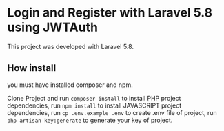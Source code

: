 # Login and Register with Laravel 5.8 using JWTAuth

This project was developed with Laravel 5.8.

## How install

you must have installed composer and npm.

Clone Project and run `composer install` to install PHP project dependencies, run `npm install` to install JAVASCRIPT project dependencies, run `cp .env.example .env` to create .env file of project, run `php artisan key:generate` to generate your key of project.